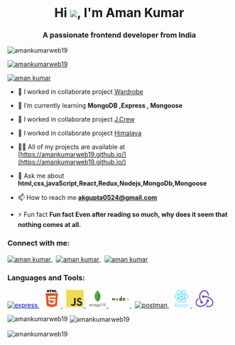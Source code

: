 <img align="center" src="https://www.aalpha.net/wp-content/uploads/2020/12/full-stack-development.gif" alt="" />
<h1 align="center">Hi <img
    src="https://raw.githubusercontent.com/MartinHeinz/MartinHeinz/master/wave.gif"
    width="30px"
  />, I'm Aman Kumar</h1>
<h3 align="center">A passionate frontend developer from India</h3>

<p align="left"> <img src="https://komarev.com/ghpvc/?username=amankumarweb19&label=Profile%20views&color=0e75b6&style=flat" alt="amankumarweb19" /> </p>

<p align="left"> <a href="https://github.com/ryo-ma/github-profile-trophy"><img src="https://github-profile-trophy.vercel.app/?username=amankumarweb19" alt="amankumarweb19" /></a> </p>

<p align="left"> <a href="https://twitter.com/aman kumar" target="blank"><img src="https://img.shields.io/twitter/follow/aman kumar?logo=twitter&style=for-the-badge" alt="aman kumar" /></a> </p>

- 🔭 I worked in collaborate project [Wardrobe](https://halting-title-3346.vercel.app/)

- 🌱 I’m currently learning **MongoDB ,Express , Mongoose**

- 👯 I worked in collaborate project [J.Crew](https://incandescent-mooncake-91ae01.netlify.app/)

- 🤝 I worked in collaborate project [Himalaya](https://friendly-pudding-a5d011.netlify.app/homepage/)

- 👨‍💻 All of my projects are available at [https://amankumarweb19.github.io/](https://amankumarweb19.github.io/)

- 💬 Ask me about **html,css,javaScript,React,Redux,Nodejs,MongoDb,Mongoose**

- 📫 How to reach me **akgupta0524@gmail.com**

- ⚡ Fun fact **Fun fact Even after reading so much, why does it seem that nothing comes at all.**

<h3 align="left">Connect with me:</h3>
<p align="left">
<a href="https://twitter.com/aman kumar" target="blank"><img align="center" src="https://raw.githubusercontent.com/rahuldkjain/github-profile-readme-generator/master/src/images/icons/Social/twitter.svg" alt="aman kumar" height="30" width="40" /> </a>&nbsp;
<a href="[https://linkedin.com/in/aman kumar](https://www.linkedin.com/in/aman-kumar-1a3047194/)" target="blank"><img align="center" src="https://raw.githubusercontent.com/rahuldkjain/github-profile-readme-generator/master/src/images/icons/Social/linked-in-alt.svg" alt="aman kumar" height="30" width="40" /> </a>&nbsp;
<a href="https://codesandbox.com/aman kumar" target="blank"><img align="center" src="https://raw.githubusercontent.com/rahuldkjain/github-profile-readme-generator/master/src/images/icons/Social/codesandbox.svg" alt="aman kumar" height="30" width="40" /> </a>
</p>

<h3 align="left">Languages and Tools:</h3>
<p align="left"> <a href="https://expressjs.com" target="_blank" rel="noreferrer"> <img src="https://www.pngfind.com/pngs/m/136-1363736_express-js-icon-png-transparent-png.png" alt="express" style="color:blue" width="40" height="40"/> </a> &nbsp; <a href="https://www.w3.org/html/" target="_blank" rel="noreferrer"> <img src="https://raw.githubusercontent.com/devicons/devicon/master/icons/html5/html5-original-wordmark.svg" alt="html5" width="40" height="40"/> </a> &nbsp; <a href="https://developer.mozilla.org/en-US/docs/Web/JavaScript" target="_blank" rel="noreferrer"> <img src="https://raw.githubusercontent.com/devicons/devicon/master/icons/javascript/javascript-original.svg" alt="javascript" width="40" height="40"/> </a> &nbsp; <a href="https://www.mongodb.com/" target="_blank" rel="noreferrer"> <img src="https://raw.githubusercontent.com/devicons/devicon/master/icons/mongodb/mongodb-original-wordmark.svg" alt="mongodb" width="40" height="40"/> </a> &nbsp; <a href="https://nodejs.org" target="_blank" rel="noreferrer"> <img src="https://raw.githubusercontent.com/devicons/devicon/master/icons/nodejs/nodejs-original-wordmark.svg" alt="nodejs" width="40" height="40"/> </a>  &nbsp; <a href="https://postman.com" target="_blank" rel="noreferrer"> <img src="https://www.vectorlogo.zone/logos/getpostman/getpostman-icon.svg" alt="postman" width="40" height="40"/> </a> &nbsp; <a href="https://reactjs.org/" target="_blank" rel="noreferrer"> <img src="https://raw.githubusercontent.com/devicons/devicon/master/icons/react/react-original-wordmark.svg" alt="react" width="40" height="40"/> </a> &nbsp; <a href="https://redux.js.org" target="_blank" rel="noreferrer"> <img src="https://raw.githubusercontent.com/devicons/devicon/master/icons/redux/redux-original.svg" alt="redux" width="40" height="40"/> </a> </p>

<p><img align="left" src="https://github-readme-stats.vercel.app/api/top-langs?username=amankumarweb19&show_icons=true&locale=en&layout=compact" alt="amankumarweb19" /></p>

<p>&nbsp;<img align="center" src="https://github-readme-stats.vercel.app/api?username=amankumarweb19&show_icons=true&locale=en" alt="amankumarweb19" /></p>

<p><img align="center" src="https://github-readme-streak-stats.herokuapp.com/?user=amankumarweb19&" alt="amankumarweb19" /></p>
